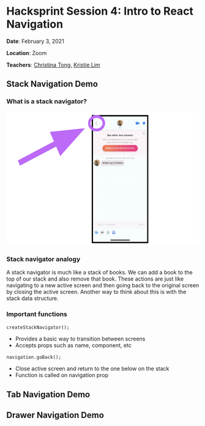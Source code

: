 # Hacksprint Session 4: Intro to React Navigation

**Date**: February 3, 2021

**Location**: Zoom

**Teachers**: [Christina Tong](https://github.com/christinatong01), [Kristie Lim](https://github.com/kristielim)

## Stack Navigation Demo

### What is a stack navigator?

<img src='./images/tinder.png' height='350px'/>

### Stack navigator analogy
A stack navigator is much like a stack of books. We can add a book to the top of our stack and also remove that book. These actions are just like navigating to a new active screen and then going back to the original screen by closing the active screen. Another way to think about this is with the stack data structure. 

### Important functions
```
createStackNavigator();
```
* Provides a basic way to transition between screens
* Accepts props such as name, component, etc

```
navigation.goBack();
```
* Close active screen and return to the one below on the stack
* Function is called on navigation prop

## Tab Navigation Demo

## Drawer Navigation Demo
